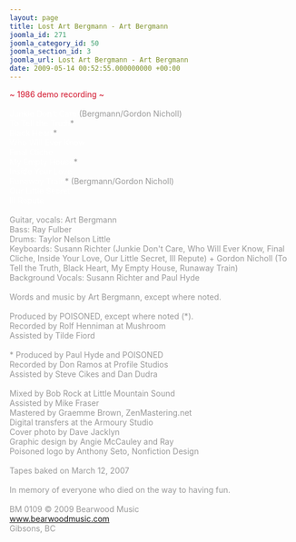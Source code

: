 ```yaml
---
layout: page
title: Lost Art Bergmann - Art Bergmann
joomla_id: 271
joomla_category_id: 50
joomla_section_id: 3
joomla_url: Lost Art Bergmann - Art Bergmann
date: 2009-05-14 00:52:55.000000000 +00:00
---
```

<span style="color: #ffffff" class="Apple-style-span">
<div>
<span style="color: #d11129">~ 1986 demo recording ~</span><br />
</div>
<div>
<br />
</div>
Junkie Don't Care</span><span style="color: #999999" class="Apple-style-span">&nbsp;(Bergmann/Gordon Nicholl)</span>
<div>
<span style="color: #ffffff" class="Apple-style-span">To Tell the Truth</span><span style="color: #999999" class="Apple-style-span">*</span><span style="color: #ffffff" class="Apple-style-span">&nbsp;</span>
</div>
<div>
<span style="color: #ffffff" class="Apple-style-span">Black Heart</span><span style="color: #999999" class="Apple-style-span">*</span>
</div>
<div>
<span style="color: #ffffff" class="Apple-style-span">Who Will Ever Know</span>
</div>
<div>
<span style="color: #ffffff" class="Apple-style-span">Final Cliche</span>
</div>
<div>
<span style="color: #ffffff" class="Apple-style-span">My Empty House</span><span style="color: #999999" class="Apple-style-span">*</span>
</div>
<div>
<span style="color: #ffffff" class="Apple-style-span">Inside Your Love</span>
</div>
<div>
<span style="color: #ffffff" class="Apple-style-span">Runaway Train</span><span style="color: #999999" class="Apple-style-span">*</span><span style="color: #999999" class="Apple-style-span">&nbsp;(Bergmann/Gordon Nicholl)</span>
</div>
<div>
<span style="color: #ffffff" class="Apple-style-span">Our Little Secret</span>
</div>
<div>
<span style="color: #ffffff" class="Apple-style-span">Ill Repute</span>
</div>
<div>
<span style="color: #999999" class="Apple-style-span"><br />
</span>
</div>
<div>
<span style="color: #999999" class="Apple-style-span">Guitar, vocals: Art Bergmann</span>
</div>
<div>
<span style="color: #999999" class="Apple-style-span">Bass: Ray Fulber</span>
</div>
<div>
<span style="color: #999999" class="Apple-style-span">Drums: Taylor Nelson Little</span>
</div>
<div>
<span style="color: #999999" class="Apple-style-span">Keyboards: Susann Richter (Junkie Don't Care, Who Will Ever Know, Final Cliche, Inside Your Love, Our Little Secret, Ill Repute) +&nbsp;Gordon Nicholl (To Tell the Truth, Black Heart, My Empty House, Runaway Train)</span>
</div>
<div>
<span style="color: #999999" class="Apple-style-span">Background Vocals: Susann Richter and Paul Hyde</span>
</div>
<div>
<span style="color: #999999" class="Apple-style-span"><br />
</span>
</div>
<div>
<span style="color: #999999" class="Apple-style-span">Words and music by Art Bergmann, except where noted.</span>
</div>
<div>
<span style="color: #999999" class="Apple-style-span"><br />
</span>
</div>
<div>
<span style="color: #999999" class="Apple-style-span">Produced by POISONED, except where noted (*).</span>
</div>
<div>
<span style="color: #999999" class="Apple-style-span">Recorded by Rolf Henniman at Mushroom</span>
</div>
<div>
<span style="color: #999999" class="Apple-style-span">Assisted by Tilde Fiord</span>
</div>
<div>
<span style="color: #999999" class="Apple-style-span"><br />
</span>
</div>
<div>
<span style="color: #999999" class="Apple-style-span">* Produced by Paul Hyde and POISONED</span>
</div>
<div>
<span style="color: #999999" class="Apple-style-span">Recorded by Don Ramos at Profile Studios</span>
</div>
<div>
<span style="color: #999999" class="Apple-style-span">Assisted by&nbsp;Steve Cikes and Dan Dudra</span>
</div>
<div>
<span style="color: #999999" class="Apple-style-span"><br />
</span>
</div>
<div>
<span style="color: #999999" class="Apple-style-span">Mixed by Bob Rock at Little Mountain Sound</span>
</div>
<div>
<span style="color: #999999" class="Apple-style-span">Assisted by Mike Fraser</span>
</div>
<div>
<span style="color: #999999" class="Apple-style-span">Mastered by Graemme Brown, ZenMastering.net</span>
</div>
<div>
<span style="color: #999999" class="Apple-style-span">Digital transfers at the Armoury Studio</span>
</div>
<div>
<span style="color: #999999" class="Apple-style-span">Cover photo by Dave Jacklyn</span>
</div>
<div>
<span style="color: #999999" class="Apple-style-span">Graphic design by Angie McCauley and Ray</span>
</div>
<div>
<span style="color: #999999" class="Apple-style-span">Poisoned logo by Anthony Seto, Nonfiction Design</span>
</div>
<div>
<span style="color: #999999" class="Apple-style-span"><br />
</span>
</div>
<div>
<span style="color: #999999" class="Apple-style-span">Tapes baked on March 12, 2007</span>
</div>
<div>
<span style="color: #999999" class="Apple-style-span"><br />
</span>
</div>
<div>
<span style="color: #999999" class="Apple-style-span">In memory of everyone who died on the way to having fun.</span>
</div>
<div>
<span style="color: #999999" class="Apple-style-span"><br />
</span>
</div>
<div>
<span style="color: #999999" class="Apple-style-span">BM 0109 &copy; 2009 Bearwood Music<br />
</span>
</div>
<div>
<a href="http://www.bearwoodmusic.com/artists/art-bergmann/lost-art-bergmann/" target="_self">www.bearwoodmusic.com</a> 
</div>
<div>
<span style="color: #999999" class="Apple-style-span">Gibsons, BC</span>
</div>
<div>
<span style="color: #999999" class="Apple-style-span"><br />
</span>
</div>
<div>
<span style="color: #999999" class="Apple-style-span"><br />
</span>
</div>
<div>
<span style="color: #999999" class="Apple-style-span"><br />
</span>
</div>
<div>
<span style="color: #999999" class="Apple-style-span"><br />
</span>
</div>
<div>
<span style="color: #999999" class="Apple-style-span"><br />
</span>
</div>
<div>
<span style="color: #999999" class="Apple-style-span"><br />
</span>
</div>
<div>
<br />
</div>
